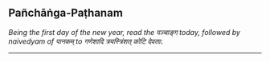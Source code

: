 ## Pañchāṅga-Paṭhanam
_Being the first day of the new year, read the पञ्चाङ्ग today, followed by naivedyam of पानकम् to गणेशादि त्रयस्त्रिंशत् कोटि देवताः._

---

